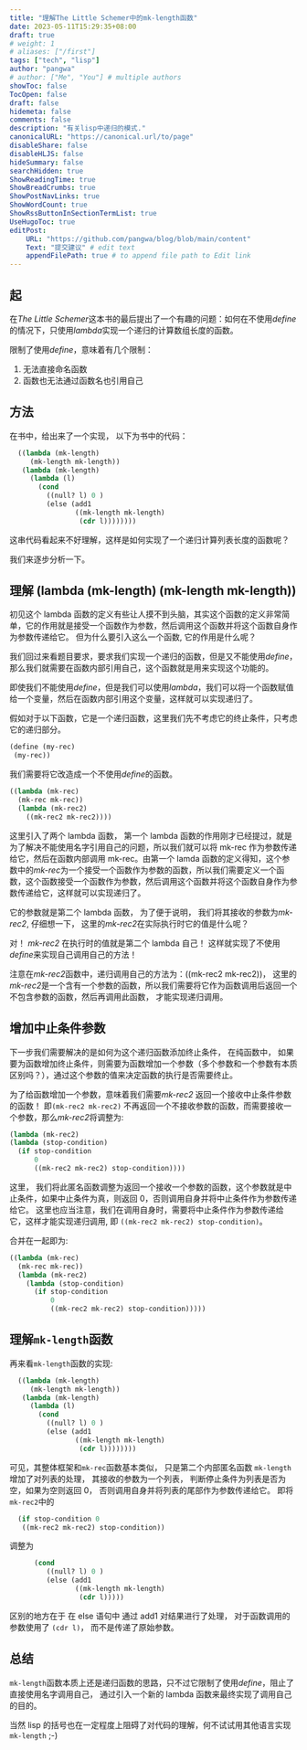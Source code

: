 ```yaml
---
title: "理解The Little Schemer中的mk-length函数"
date: 2023-05-11T15:29:35+08:00
draft: true
# weight: 1
# aliases: ["/first"]
tags: ["tech", "lisp"]
author: "pangwa"
# author: ["Me", "You"] # multiple authors
showToc: false
TocOpen: false
draft: false
hidemeta: false
comments: false
description: "有关lisp中递归的模式."
canonicalURL: "https://canonical.url/to/page"
disableShare: false
disableHLJS: false
hideSummary: false
searchHidden: true
ShowReadingTime: true
ShowBreadCrumbs: true
ShowPostNavLinks: true
ShowWordCount: true
ShowRssButtonInSectionTermList: true
UseHugoToc: true
editPost:
    URL: "https://github.com/pangwa/blog/blob/main/content"
    Text: "提交建议" # edit text
    appendFilePath: true # to append file path to Edit link
---
```


## 起

在*The Little Schemer*这本书的最后提出了一个有趣的问题：如何在不使用*define*的情况下，只使用*lambda*实现一个递归的计算数组长度的函数。

限制了使用*define*，意味着有几个限制：

1. 无法直接命名函数
2. 函数也无法通过函数名也引用自己

## 方法

在书中，给出来了一个实现， 以下为书中的代码：

```lisp
  ((lambda (mk-length)
     (mk-length mk-length))
   (lambda (mk-length)
     (lambda (l)
       (cond
         ((null? l) 0 )
         (else (add1
                ((mk-length mk-length)
                 (cdr l))))))))
```

这串代码看起来不好理解，这样是如何实现了一个递归计算列表长度的函数呢？

我们来逐步分析一下。

## 理解 (lambda (mk-length) (mk-length mk-length))

初见这个 lambda 函数的定义有些让人摸不到头脑，其实这个函数的定义非常简单，它的作用就是接受一个函数作为参数，然后调用这个函数并将这个函数自身作为参数传递给它。
但为什么要引入这么一个函数, 它的作用是什么呢？

我们回过来看题目要求，要求我们实现一个递归的函数，但是又不能使用*define*，那么我们就需要在函数内部引用自己，这个函数就是用来实现这个功能的。

即使我们不能使用*define*，但是我们可以使用*lambda*，我们可以将一个函数赋值给一个变量，然后在函数内部引用这个变量，这样就可以实现递归了。

假如对于以下函数，它是一个递归函数，这里我们先不考虑它的终止条件，只考虑它的递归部分。

```lisp
(define (my-rec)
 (my-rec))
```

我们需要将它改造成一个不使用*define*的函数。

```lisp
((lambda (mk-rec)
  (mk-rec mk-rec))
  (lambda (mk-rec2)
    ((mk-rec2 mk-rec2))))
```

这里引入了两个 lambda 函数， 第一个 lambda 函数的作用刚才已经提过，就是为了解决不能使用名字引用自己的问题，所以我们就可以将 mk-rec 作为参数传递给它，然后在函数内部调用 mk-rec。由第一个 lamda 函数的定义得知，这个参数中的*mk-rec*为一个接受一个函数作为参数的函数，所以我们需要定义一个函数，这个函数接受一个函数作为参数，然后调用这个函数并将这个函数自身作为参数传递给它，这样就可以实现递归了。

它的参数就是第二个 lambda 函数， 为了便于说明， 我们将其接收的参数为*mk-rec2*, 仔细想一下， 这里的*mk-rec2*在实际执行时它的值是什么呢？

对！ _mk-rec2_ 在执行时的值就是第二个 lambda 自己！ 这样就实现了不使用*define*来实现自己调用自己的方法！

注意在*mk-rec2*函数中，递归调用自己的方法为：((mk-rec2 mk-rec2))， 这里的*mk-rec2*是一个含有一个参数的函数，所以我们需要将它作为函数调用后返回一个不包含参数的函数，然后再调用此函数， 才能实现递归调用。

## 增加中止条件参数

下一步我们需要解决的是如何为这个递归函数添加终止条件， 在纯函数中， 如果要为函数增加终止条件，则需要为函数增加一个参数（多个参数和一个参数有本质区别吗？），通过这个参数的值来决定函数的执行是否需要终止。

为了给函数增加一个参数，意味着我们需要*mk-rec2* 返回一个接收中止条件参数的函数！ 即`(mk-rec2 mk-rec2)` 不再返回一个不接收参数的函数，而需要接收一个参数，那么*mk-rec2*将调整为:

```lisp
(lambda (mk-rec2)
(lambda (stop-condition)
  (if stop-condition
      0
      ((mk-rec2 mk-rec2) stop-condition))))
```

这里， 我们将此匿名函数调整为返回一个接收一个参数的函数，这个参数就是中止条件，如果中止条件为真，则返回 0，否则调用自身并将中止条件作为参数传递给它。
这里也应当注意，我们在调用自身时，需要将中止条件作为参数传递给它，这样才能实现递归调用, 即 `((mk-rec2 mk-rec2) stop-condition)`。

合并在一起即为:

```lisp
((lambda (mk-rec)
  (mk-rec mk-rec))
  (lambda (mk-rec2)
    (lambda (stop-condition)
      (if stop-condition
          0
          ((mk-rec2 mk-rec2) stop-condition)))))
```

## 理解`mk-length`函数

再来看`mk-length`函数的实现:

```lisp
  ((lambda (mk-length)
     (mk-length mk-length))
   (lambda (mk-length)
     (lambda (l)
       (cond
         ((null? l) 0 )
         (else (add1
                ((mk-length mk-length)
                 (cdr l))))))))
```

可见，其整体框架和`mk-rec`函数基本类似， 只是第二个内部匿名函数 `mk-length`增加了对列表的处理， 其接收的参数为一个列表， 判断停止条件为列表是否为空，如果为空则返回 0， 否则调用自身并将列表的尾部作为参数传递给它。
即将`mk-rec2`中的

```lisp
  (if stop-condition 0
   ((mk-rec2 mk-rec2) stop-condition))

```

调整为

```lisp
      (cond
         ((null? l) 0 )
         (else (add1
                ((mk-length mk-length)
                 (cdr l)))))
```

区别的地方在于 在 else 语句中 通过 add1 对结果进行了处理， 对于函数调用的参数使用了 `(cdr l)`， 而不是传递了原始参数。

## 总结

`mk-length`函数本质上还是递归函数的思路，只不过它限制了使用*define*，阻止了直接使用名字调用自己， 通过引入一个新的 lambda 函数来最终实现了调用自己的目的。

当然 lisp 的括号也在一定程度上阻碍了对代码的理解，何不试试用其他语言实现`mk-length` ;-)
